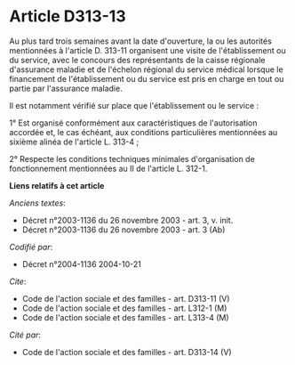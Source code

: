 # Article D313-13

Au plus tard trois semaines avant la date d'ouverture, la ou les autorités mentionnées à l'article D. 313-11 organisent une
visite de l'établissement ou du service, avec le concours des représentants de la caisse régionale d'assurance maladie et de
l'échelon régional du service médical lorsque le financement de l'établissement ou du service est pris en charge en tout ou
partie par l'assurance maladie.

Il est notamment vérifié sur place que l'établissement ou le service :

1° Est organisé conformément aux caractéristiques de l'autorisation accordée et, le cas échéant, aux conditions particulières
mentionnées au sixième alinéa de l'article L. 313-4 ;

2° Respecte les conditions techniques minimales d'organisation de fonctionnement mentionnées au II de l'article L. 312-1.

**Liens relatifs à cet article**

_Anciens textes_:

  - Décret n°2003-1136 du 26 novembre 2003 - art. 3, v. init.
  - Décret n°2003-1136 du 26 novembre 2003 - art. 3 (Ab)

_Codifié par_:

  - Décret n°2004-1136 2004-10-21

_Cite_:

  - Code de l'action sociale et des familles - art. D313-11 (V)
  - Code de l'action sociale et des familles - art. L312-1 (M)
  - Code de l'action sociale et des familles - art. L313-4 (M)

_Cité par_:

  - Code de l'action sociale et des familles - art. D313-14 (V)
